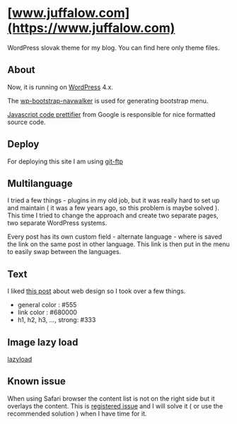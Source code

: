 # [www.juffalow.com](https://www.juffalow.com)

WordPress slovak theme for my blog. You can find here only theme files.

## About

Now, it is running on [WordPress](https://wordpress.org) 4.x.

The [wp-bootstrap-navwalker](https://github.com/twittem/wp-bootstrap-navwalker) is used for generating bootstrap menu.

[Javascript code prettifier](https://github.com/google/code-prettify) from Google is responsible for nice formatted source code.

## Deploy

For deploying this site I am using [git-ftp](https://github.com/git-ftp/git-ftp)

## Multilanguage

I tried a few things - plugins in my old job, but it was really hard to set up and maintain ( it was a few years ago, so this problem is maybe solved ). This time I tried to change the approach and create two separate pages, two separate WordPress systems.

Every post has its own custom field - alternate language - where is saved the link on the same post in other language. This link is then put in the menu to easily swap between the languages.

## Text

I liked [this post](http://jgthms.com/web-design-in-4-minutes/) about web design so I took over a few things.

* general color : #555
* link color : #680000
* h1, h2, h3, ..., strong: #333

## Image lazy load

[lazyload](https://github.com/tuupola/jquery_lazyload)

## Known issue

When using Safari browser the content list is not on the right side but it overlays the content. This is [registered issue](https://github.com/twbs/bootstrap/issues/12126) and I will solve it ( or use the recommended solution ) when I have time for it.
